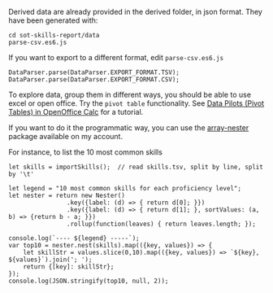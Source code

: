 Derived data are already provided in the derived folder, in json format. 
They have been generated with:

    cd sot-skills-report/data
    parse-csv.es6.js 


If you want to export to a different format, edit `parse-csv.es6.js`

    DataParser.parse(DataParser.EXPORT_FORMAT.TSV);
    DataParser.parse(DataParser.EXPORT_FORMAT.CSV);


To explore data, group them in different ways,  you should be able to use excel or open office. Try the `pivot table`  functionality. See [Data Pilots (Pivot Tables) in OpenOffice Calc](http://openoffice.blogs.com/openoffice/2006/11/data_pilots_in_.html) for a tutorial. 

If you want to do it the programmatic way, you can use the [array-nester](https://github.com/widged/array-nester-es6) package available on my account. 

For instance, to list the 10 most common skills
    
    let skills = importSkills();  // read skills.tsv, split by line, split by '\t'

    let legend = "10 most common skills for each proficiency level";
    let nester = return new Nester()
                    .key({label: (d) => { return d[0]; }})
                    .key({label: (d) => { return d[1]; }, sortValues: (a, b) => {return b - a; }})
                    .rollup(function(leaves) { return leaves.length; });

    console.log(`---- ${legend} -----`);
    var top10 = nester.nest(skills).map(({key, values}) => { 
        let skillStr = values.slice(0,10).map(({key, values}) => `${key}, ${values}`).join('; ');
        return {[key]: skillStr};
    });
    console.log(JSON.stringify(top10, null, 2));
